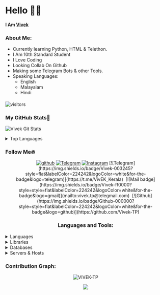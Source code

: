 # Hello 👋🏻

**I Am [Vivek](https://github.com/VIVEK-TP)**

### About Me:

- Currently learning Python, HTML & Telethon.
- I Am 10th Standard Student
- I Love Coding
- Looking Collab On Github
- Making some Telegram Bots & other Tools.
- Speaking Languages:
    - English
    - Malayalam
    - Hindi

#### 
![visitors](https://visitor-badge.laobi.icu/badge?page_id=VIVEK-TP)

### My GitHub Stats💛
   
![Vivek Git Stats](https://github-readme-stats.vercel.app/api?username=Vivek-TP&include_all_commits=true&count_private=true&theme=white)

<details>
    <summary>Top Languages</summary>
    <br/>

[![Top Langs](https://github-readme-stats.vercel.app/api/top-langs/?username=VIVEK-TP)](https://github.com/VIVEK-TP)

</details>

### Follow Me🔥

<p align="center">
  <a href="https://github.com/VIVEK-TP"><img src="https://img.shields.io/badge/Vivek-ff0000?style=flat&labelColor=224242&logoColor=white&for-the-badge&logo=github" alt="github"></a>
  <a href="https://t.me/Vivek_Kerala"><img src="https://img.shields.io/badge/Vivek-003245?style=flat&labelColor=224242&logoColor=white&for-the-badge&logo=telegram" alt="Telegram"></a>
  <a href="https://instagram.com"><img src="https://img.shields.io/badge/Vivek-660066?style=flat&labelColor=224242&logoColor=white&for-the-badge&logo=instagram" alt="Instagram"></a>
[![Telegram](https://img.shields.io/badge/Vivek-003245?style=flat&labelColor=224242&logoColor=white&for-the-badge&logo=telegram)](https://t.me/VivEK_Kerala)&nbsp;
[![Mail badge](https://img.shields.io/badge/Vivek-ff0000?style=style=flat&labelColor=224242&logoColor=white&for-the-badge&logo=gmail)](mailto:vivek.tp@telegmail.com)&nbsp;
[![Github](https://img.shields.io/badge/Github-000000?style=style=flat&labelColor=224242&logoColor=white&for-the-badge&logo=github)](https://github.com/Vivek-TP)
</p>

<h3 align="center">Languages and Tools:</h3>

<details>
    <summary>Languages</summary>
    <br/>
<p align="left"> <a href="https://www.gnu.org/software/bash/" target="_blank"> <img src="https://www.vectorlogo.zone/logos/gnu_bash/gnu_bash-icon.svg" alt="bash" width="40" height="40"/> </a> <a href="https://git-scm.com/" target="_blank"> <img src="https://github.com/Thomas-George-T/Thomas-George-T/raw/master/assets/git.svg" alt="git" width="40" height="40"/> </a> <a href="https://www.w3.org/html/" target="_blank"> <img src="https://raw.githubusercontent.com/devicons/devicon/master/icons/html5/html5-original-wordmark.svg" alt="html5" width="40" height="40"/> </a> <a href="https://www.python.org" target="_blank"> <img src="https://raw.githubusercontent.com/devicons/devicon/master/icons/python/python-original.svg" alt="python" width="40" height="40"/> </a> </p>

</details>

<details>
    <summary>Libraries</summary>
    <br/>
<p align="left"> <a href="https://github.com/pyrogram/pyrogram" target="_blank"> <img src="https://raw.githubusercontent.com/pyrogram/logos/fe16a72cae833fcabf1f79ca0b33cee6af2f3bc3/logos/pyrogram.svg" alt="pyrogram" width="50" height="50"/> </a> </p>

</details>

<details>
    <summary>Databases</summary>
    <br/>
<p align="left"> <a href="https://www.mongodb.com/" target="_blank"> <img src="https://raw.githubusercontent.com/devicons/devicon/master/icons/mongodb/mongodb-original-wordmark.svg" alt="mongodb" width="40" height="40"/> </a> <a href="https://www.mysql.com/" target="_blank"> <img src="https://raw.githubusercontent.com/devicons/devicon/master/icons/mysql/mysql-original-wordmark.svg" alt="mysql" width="40" height="40"/> </a>  </p>

</details>

<details>
    <summary>Servers & Hosts</summary>
    <br/>
<p align="left"> <a href="https://github.com/" target="_blank"> <img src="https://github.com/devicons/devicon/raw/master/icons/github/github-original-wordmark.svg" alt="github" width="40" height="40"/> </a> <a href="https://aws.amazon.com" target="_blank"> <img src="https://github.com/Thomas-George-T/Thomas-George-T/raw/master/assets/aws.svg" alt="aws" width="40" height="40"/> </a> <a href="https://heroku.com" target="_blank"> <img src="https://github.com/Thomas-George-T/Thomas-George-T/raw/master/assets/heroku.svg" alt="heroku" width="40" height="40"/> </a> </p>

</details>

### Contribution Graph:

<p align="center"><img src="https://github-readme-streak-stats.herokuapp.com/?user=vivek-TP&" alt="VIVEK-TP" /></p>

<p align="center">
    <img src="https://img.shields.io/badge/THANKS%20FOR-VISITING%20❤-003245?style=flat&labelColor=224242&logoColor=white&for-the-badge&logo=github"/>
</p>
